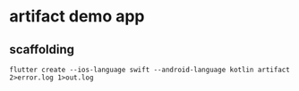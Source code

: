 # artifact demo app

## scaffolding

```shell
flutter create --ios-language swift --android-language kotlin artifact 2>error.log 1>out.log
```
